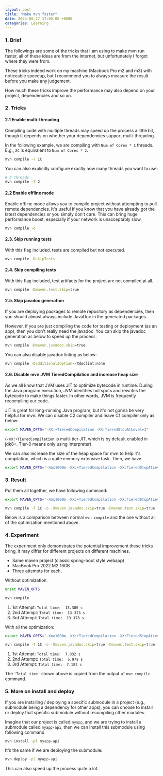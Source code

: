 ```yaml
---
layout: post
title: "Make mvn faster"
date: 2024-06-27 17:00:00 +0800
categories: Learning
---
```


### 1. Brief

The followings are some of the tricks that I am using to make mvn run faster, all of these ideas are from the Internet, but unfortunately I forgot where they were from.

These tricks indeed work on my machine (Macbook Pro m2 and m3) with noticeable speedup, but I recommend you to always measure the result before you make any judgement.

How much these tricks improve the performance may also depend on your project, dependencies and so on.

### 2. Tricks

#### 2.1 Enable multi-threading

Compiling code with multiple threads may speed up the process a little bit, though it depends on whether your dependencies support multi-threading.

In the following example, we are compiling with `Num of Cores * 1` threads. E.g., `2C` is equivalent to `Num of Cores * 2`.

```sh
mvn compile -T 1C
```

You can also explicitly configure exactly how many threads you want to use:

```sh
# 2 threads
mvn compile -T 2
```

#### 2.2 Enable offline mode

Enable offline mode allows you to compile project without attempting to pull remote dependencies. It's useful if you know that you have already got the latest dependencies or you simply don't care. This can bring huge performance boost, especially if your network is unacceptably slow.

```sh
mvn compile -o
```

#### 2.3. Skip running tests

With this flag included, tests are compiled but not executed.

```sh
mvn compile -DskipTests
```

#### 2.4. Skip compiling tests

With this flag included, test artifacts for the project are not compiled at all.

```sh
mvn compile -Dmaven.test.skip=true
```

#### 2.5. Skip javadoc generation

If you are deploying packages to remote repository as dependencies, then you should almost always include JavaDoc in the generated packages.

However, if you are just compiling the code for testing or deployment (as an app), then you don't really need the javadoc. You can skip the javadoc generation as below to speed up the process.

```sh
mvn compile -Dmaven.javadoc.skip=true
```

You can also disable javadoc linting as below:

```sh
mvn compile -DadditionalJOption=-Xdoclint:none
```

#### 2.6. Disable mvn JVM TieredCompilation and increase heap size

As we all know that JVM uses JIT to optimize bytecode in runtime. During the Java program execution, JVM identifies hot spots and rewrites the bytecode to make things faster. In other words, JVM is frequently recompiling our code.

JIT is great for long-running Java program, but it's not gonna be very helpful for mvn. We can disable C2 compiler and leave C1 compiler only as below:

```sh
export MAVEN_OPTS="-XX:+TieredCompilation -XX:TieredStopAtLevel=1"
```

(`-XX:+TieredCompilation` is multi-tier JIT, which is by default enabled in jdk8+. Tier-0 means only using interpreter).

We can also increase the size of the heap space for mvn to help it's compilation, which is a quite memory extensive task. Then, we have:

```sh
export MAVEN_OPTS="-Xmx1000m -XX:+TieredCompilation -XX:TieredStopAtLevel=1"
```

### 3. Result

Put them all together, we have following command:

```sh
export MAVEN_OPTS="-Xmx1000m -XX:+TieredCompilation -XX:TieredStopAtLevel=1"

mvn compile -T 1C -o -Dmaven.javadoc.skip=true -Dmaven.test.skip=true -DadditionalJOption=-Xdoclint:none -DskipTests
```

Below is a comparison between normal `mvn compile` and the one without all of the optimization mentioned above.

### 4. Experiment

The experiment only demonstrates the potential improvement these tricks bring, it may differ for different projects on different machines.

- Same maven project (classic spring-boot style webapp)
- MacBook Pro 2022 M2 16GB
- Three attempts for each.

Without optimization:

```sh
unset MAVEN_OPTS

mvn compile
```

1. 1st Attempt: `Total time:  13.380 s`
2. 2nd Attempt: `Total time:  13.373 s`
3. 3rd Attempt: `Total time:  13.178 s`

With all the optimization:

```sh
export MAVEN_OPTS="-Xmx1000m -XX:+TieredCompilation -XX:TieredStopAtLevel=1"

mvn compile -T 1C -o -Dmaven.javadoc.skip=true -Dmaven.test.skip=true -DadditionalJOption=-Xdoclint:none -DskipTests
```

1. 1st Attempt: `Total time:  7.032 s`
2. 2nd Attempt: `Total time:  6.979 s`
3. 3rd Attempt: `Total time:  7.182 s`

The `'Total time'` shown above is copied from the output of `mvn compile` command.

### 5. More on install and deploy

If you are installing / deploying a specific submodule in a project (e.g., submodule being a dependency for other apps), you can choose to install or deploy that specific submodule without recompiling other modules.

Imagine that our project is called `myapp`, and we are trying to install a submodule called `myapp-api`, then we can install this submodule using following command:

```sh
mvn install -pl myapp-api
```

It's the same if we are deploying the submodule:

```sh
mvn deploy -pl myapp-api
```

This can also speed up the process quite a lot.
